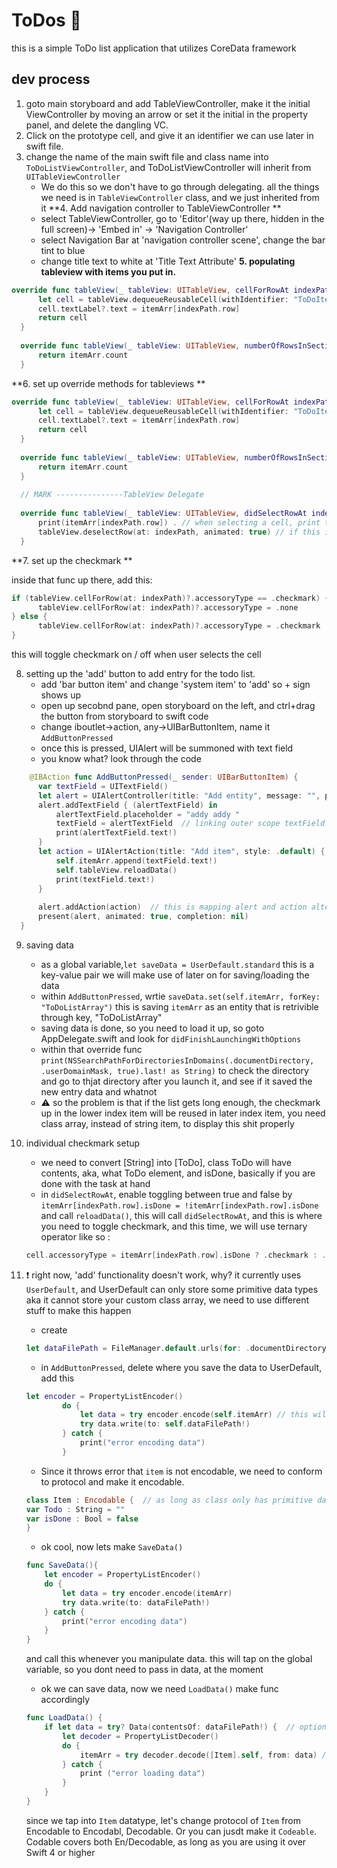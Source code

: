 # ToDos :pencil:
this is a simple ToDo list application that utilizes CoreData framework

## dev process 
1. goto main storyboard and add TableViewController, make it the initial ViewController by moving an arrow or set it the initial in the property panel, and delete the dangling VC.
2. Click on the prototype cell, and give it an identifier we can use later in swift file.
3. change the name of the main swift file and class name into `ToDoListViewController`, and ToDoListViewController will inherit from `UITableViewController`
    * We do this so we don't have to go through delegating. all the things we need is in `TableViewController` class, and we just inherited from it 
**4. Add navigation controller to TableViewController **
   * select TableViewController, go to 'Editor'(way up there, hidden in the full screen)-> 'Embed in' -> 'Navigation Controller'
   * select Navigation Bar at 'navigation controller scene', change the bar tint to blue 
   * change title text to white at 'Title Text Attribute'
**5. populating tableview with items you put in.**
  ```swift 
  override func tableView(_ tableView: UITableView, cellForRowAt indexPath: IndexPath) -> UITableViewCell { // this will populate the cells with contents 
        let cell = tableView.dequeueReusableCell(withIdentifier: "ToDoItemCell", for: indexPath) 
        cell.textLabel?.text = itemArr[indexPath.row]
        return cell
    }
    
    override func tableView(_ tableView: UITableView, numberOfRowsInSection section: Int) -> Int {
        return itemArr.count
    }
```
**6. set up override methods for tableviews **
  ```swift 
  override func tableView(_ tableView: UITableView, cellForRowAt indexPath: IndexPath) -> UITableViewCell {
        let cell = tableView.dequeueReusableCell(withIdentifier: "ToDoItemCell", for: indexPath)
        cell.textLabel?.text = itemArr[indexPath.row]
        return cell
    }
    
    override func tableView(_ tableView: UITableView, numberOfRowsInSection section: Int) -> Int {
        return itemArr.count
    }
    
    // MARK ---------------TableView Delegate
    
    override func tableView(_ tableView: UITableView, didSelectRowAt indexPath: IndexPath) {  // gets triggered when such cell is selected.
        print(itemArr[indexPath.row]) . // when selecting a cell, print the element on the console 
        tableView.deselectRow(at: indexPath, animated: true) // if this is not called, a cell will stay selected.
    }
```
**7. set up the checkmark **

  inside that func up there, add this: 
  ```swift
  if (tableView.cellForRow(at: indexPath)?.accessoryType == .checkmark) {
        tableView.cellForRow(at: indexPath)?.accessoryType = .none
  } else {
        tableView.cellForRow(at: indexPath)?.accessoryType = .checkmark
  }
  ```
  this will toggle checkmark on / off when user selects the cell 
  
8. setting up the 'add' button to add entry for the todo list.
    * add 'bar button item' and change 'system item' to 'add' so + sign shows up  
    * open up secobnd pane, open storyboard on the left, and ctrl+drag the button from storyboard to swift code
    * change iboutlet->action, any->UIBarButtonItem, name it `AddButtonPressed`
    * once this is pressed, UIAlert will be summoned with text field
    * you know what? look through the code 
  ```swift
      @IBAction func AddButtonPressed(_ sender: UIBarButtonItem) {
        var textField = UITextField()
        let alert = UIAlertController(title: "Add entity", message: "", preferredStyle: .alert)
        alert.addTextField { (alertTextField) in
            alertTextField.placeholder = "addy addy "
            textField = alertTextField  // linking outer scope textField with inner scope alertTextField
            print(alertTextField.text!)
        }
        let action = UIAlertAction(title: "Add item", style: .default) { (action) in  // tis gets triggered when you hit 'Add item button'
            self.itemArr.append(textField.text!)
            self.tableView.reloadData()
            print(textField.text!)
        } 
        
        alert.addAction(action)  // this is mapping alert and action altogher so it can work with each other
        present(alert, animated: true, completion: nil)
    }
  ```
9. saving data
    * as a global variable,`let saveData = UserDefault.standard` this is a key-value pair we will make use of later on for saving/loading the data
    * within `AddButtonPressed`, wrtie `saveData.set(self.itemArr, forKey: "ToDoListArray")` this is saving `itemArr` as an entity that is retrivible through key, "ToDoListArray"
    * saving data is done, so you need to load it up, so goto AppDelegate.swift and look for `didFinishLaunchingWithOptions`
    * within that override func `print(NSSearchPathForDirectoriesInDomains(.documentDirectory, .userDomainMask, true).last! as String)` to check the directory and go to thjat directory after you launch it, and see if it saved the new entry data and whatnot
    * :warning: so the problem is that if the list gets long enough, the checkmark up in the lower index item will be reused in later index item, you need class array, instead of string item, to display this shit properly

10. individual checkmark setup
    * we need to convert [String] into [ToDo], class ToDo will have contents, aka, what ToDo element, and isDone, basically if you are done with the task at hand
    * in `didSelectRowAt`, enable toggling between true and false by `itemArr[indexPath.row].isDone = !itemArr[indexPath.row].isDone` and call `reloadData()`, this will call `didSelectRowAt`, and this is where you need to toggle checkmark, and this time, we will use ternary operator like so : 
    ```swift
    cell.accessoryType = itemArr[indexPath.row].isDone ? .checkmark : .none  // ternery statement. if isdone is true, set it to .checkmark, if else, set to none
    ```
11. :heavy_exclamation_mark: right now, 'add' functionality doesn't work, why? it currently uses `UserDefault`, and UserDefault can only store some primitive data types aka it cannot store your custom class array, we need to use different stuff to make this happen 
    * create 
    ```swift 
    let dataFilePath = FileManager.default.urls(for: .documentDirectory, in: .userDomainMask).first?.appendingPathComponent("items.plist")
    ```
    * in `AddButtonPressed`, delete where you save the data to UserDefault, add this 
    ```swift
    let encoder = PropertyListEncoder()
            do {
                let data = try encoder.encode(self.itemArr) // this will throw error, you need to make your class confrom to protocol.
                try data.write(to: self.dataFilePath!)
            } catch {
                print("error encoding data")
            }
    ```
    * Since it throws error that `item` is not encodable, we need to conform to protocol and make it encodable.
    ```swift
    class Item : Encodable {  // as long as class only has primitive data type aka int, string, double.. it will work
    var Todo : String = ""
    var isDone : Bool = false
    }
    ```
    * ok cool, now lets make `SaveData()`
    ```swift
    func SaveData(){
        let encoder = PropertyListEncoder()
        do {
            let data = try encoder.encode(itemArr)
            try data.write(to: dataFilePath!)
        } catch {
            print("error encoding data")
        }
    }
    ``` 
    and call this whenever you manipulate data. this will tap on the global variable, so you dont need to pass in data, at the moment 
    * ok we can save data, now we need `LoadData()` make func accordingly 
    ```swift
    func LoadData() {
        if let data = try? Data(contentsOf: dataFilePath!) {  // optional binding
            let decoder = PropertyListDecoder()
            do {
                itemArr = try decoder.decode([Item].self, from: data) // we tap into 'data' cus optional binding was successful
            } catch {
                print ("error loading data")
            }
        }
    }
    ```
    since we tap into `Item` datatype, let's change protocol of `Item` from Encodable to Encodabl, Decodable. Or you can jusdt make it `Codeable`. Codable covers both En/Decodable, as long as you are using it over Swift 4 or higher 
